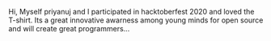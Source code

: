 Hi, Myself priyanuj and I participated in hacktoberfest 2020 and loved the T-shirt. Its a great innovative awarness among young minds for open source and will create great programmers...
